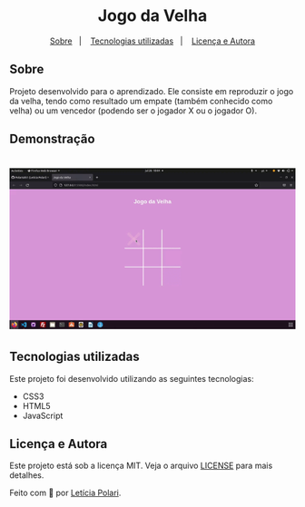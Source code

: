 <h1 align="center">
  Jogo da Velha
</h1>

<p align="center">
  <a href="#sobre">Sobre</a>&nbsp;&nbsp;&nbsp;|&nbsp;&nbsp;&nbsp;
  <a href="#tecnologias-utilizadas">Tecnologias utilizadas</a>&nbsp;&nbsp;&nbsp;|&nbsp;&nbsp;&nbsp;
  <a href="#licença-e-autora">Licença e Autora</a>
</p>

## Sobre
Projeto desenvolvido para o aprendizado. Ele consiste em reproduzir o jogo da velha, tendo como resultado um empate (também conhecido como velha) ou um vencedor (podendo ser o jogador X ou o jogador O).

## Demonstração
<h1 align="center">
    <img alt="Demonstração" title="Demonstração" src="https://raw.githubusercontent.com/Polaris851/jogo-da-velha/main/jogo-da-velha.gif" />
</h1>

## Tecnologias utilizadas

Este projeto foi desenvolvido utilizando as seguintes tecnologias:

- CSS3
- HTML5
- JavaScript

## Licença e Autora

Este projeto está sob a licença MIT. Veja o arquivo [LICENSE](https://github.com/Polaris851/jogo-da-velha/blob/main/LICENSE) para mais detalhes.

Feito com :purple_heart: por [Letícia Polari](https://github.com/Polaris851).

